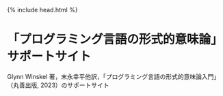 {% include head.html %}

# 「プログラミング言語の形式的意味論」サポートサイト

Glynn Winskel 著，末永幸平他訳，「プログラミング言語の形式的意味論入門」（丸善出版, 2023）のサポートサイト
